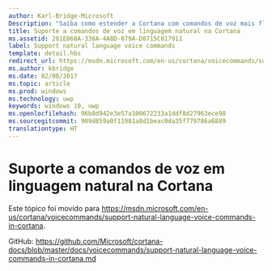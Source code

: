 ```yaml
---
author: Karl-Bridge-Microsoft
Description: "Saiba como estender a Cortana com comandos de voz mais flexíveis e naturais, para que um usuário possa dizer o nome do seu aplicativo em qualquer lugar do comando."
title: Suporte a comandos de voz em linguagem natural na Cortana
ms.assetid: 281E068A-336A-4A8D-879A-D8715C817911
label: Support natural language voice commands
template: detail.hbs
redirect_url: https://msdn.microsoft.com/en-us/cortana/voicecommands/support-natural-language-voice-commands-in-cortana
ms.author: kbridge
ms.date: 02/08/2017
ms.topic: article
ms.prod: windows
ms.technology: uwp
keywords: windows 10, uwp
ms.openlocfilehash: 96b8d942e3e57a100672233a1ddf8d27963ece98
ms.sourcegitcommit: 909d859a0f11981a8d1beac0da35f779786a6889
translationtype: HT
---
```

# <a name="support-natural-language-voice-commands-in-cortana"></a>Suporte a comandos de voz em linguagem natural na Cortana

Este tópico foi movido para https://msdn.microsoft.com/en-us/cortana/voicecommands/support-natural-language-voice-commands-in-cortana.

GitHub: https://github.com/Microsoft/cortana-docs/blob/master/docs/voicecommands/support-natural-language-voice-commands-in-cortana.md
